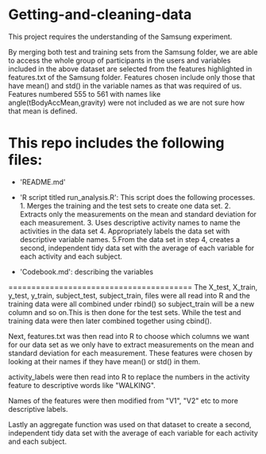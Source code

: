 Getting-and-cleaning-data
=========================
This project requires the understanding of the Samsung experiment.

By merging both test and training sets from the Samsung folder, we are able to access the whole group of participants in the users and variables included in the above dataset are selected from the features highlighted in features.txt of the Samsung folder. Features chosen include only those that have mean() and std() in the variable names as that was required of us. Features numbered 555 to 561 with names like angle(tBodyAccMean,gravity) were not included as we are not sure how that mean is defined.

This repo includes the following files:
=========================================

- 'README.md'

- 'R script titled run_analysis.R': This script does the following processes.
      1. Merges the training and the test sets to create one data set.
      2. Extracts only the measurements on the mean and standard deviation for each measurement. 
      3. Uses descriptive activity names to name the activities in the data set
      4. Appropriately labels the data set with descriptive variable names. 
      5.From the data set in step 4, creates a second, independent tidy data set with the average of each variable for each               activity and each subject.

- 'Codebook.md': describing the variables


========================================
The X_test, X_train, y_test, y_train, subject_test, subject_train, files were all read into R and the training data were all combined under rbind() so subject_train will be a new column and so on.This is then done for the test sets. While the test and training data were then later combined together using cbind().

Next, features.txt was then read into R to choose which columns we want for our data set as we only have to extract measurements on the mean and standard deviation for each measurement. These features were chosen by looking at their names if they have mean() or std() in them.

activity_labels were then read into R to replace the numbers in the activity feature to descriptive words like "WALKING".

Names of the features were then modified from "V1", "V2" etc to more descriptive labels.

Lastly an aggregate function was used on that dataset to create a second, independent tidy data set with the average of each variable for each activity and each subject.

